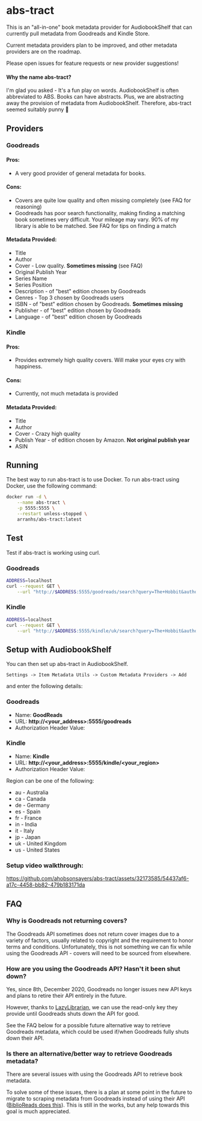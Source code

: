 # abs-tract

This is an "all-in-one" book metadata provider for AudiobookShelf that can currently pull metadata from Goodreads and Kindle Store.

Current metadata providers plan to be improved, and other metadata providers are on the roadmap.

Please open issues for feature requests or new provider suggestions!

#### Why the name abs-tract?

I'm glad you asked - It's a fun play on words. AudiobookShelf is often abbreviated to ABS. Books can have abstracts. Plus, we are abstracting away the provision of metadata from AudiobookShelf. Therefore, abs-tract seemed suitably punny 💩

## Providers

### Goodreads

#### Pros:

- A very good provider of general metadata for books.

#### Cons:

- Covers are quite low quality and often missing completely (see FAQ for reasoning)
- Goodreads has poor search functionality, making finding a matching book sometimes very difficult. Your mileage may vary. 90% of my library is able to be matched. See FAQ for tips on finding a match

#### Metadata Provided:

- Title
- Author
- Cover - Low quality. **Sometimes missing** (see FAQ)
- Original Publish Year
- Series Name
- Series Position
- Description - of "best" edition chosen by Goodreads
- Genres - Top 3 chosen by Goodreads users
- ISBN - of "best" edition chosen by Goodreads. **Sometimes missing**
- Publisher - of "best" edition chosen by Goodreads
- Language - of "best" edition chosen by Goodreads

### Kindle

#### Pros:

- Provides extremely high quality covers. Will make your eyes cry with happiness.

#### Cons:

- Currently, not much metadata is provided

#### Metadata Provided:

- Title
- Author
- Cover - Crazy high quality
- Publish Year - of edition chosen by Amazon. **Not original publish year**
- ASIN

## Running

The best way to run abs-tract is to use Docker. To run abs-tract using Docker, use the following command:

```bash
docker run -d \
    --name abs-tract \
    -p 5555:5555 \
    --restart unless-stopped \
    arranhs/abs-tract:latest
```

## Test

Test if abs-tract is working using curl.

### Goodreads

```bash
ADDRESS=localhost
curl --request GET \
    --url "http://$ADDRESS:5555/goodreads/search?query=The+Hobbit&author=J.R.R.+Tolkien"
```

### Kindle

```bash
ADDRESS=localhost
curl --request GET \
    --url "http://$ADDRESS:5555/kindle/uk/search?query=The+Hobbit&author=J.R.R.+Tolkien"
```

## Setup with AudiobookShelf

You can then set up abs-tract in AudiobookShelf.

```
Settings -> Item Metadata Utils -> Custom Metadata Providers -> Add
```

and enter the following details:

### Goodreads

- Name: **GoodReads**
- URL: **http://<your_address>:5555/goodreads**
- Authorization Header Value: **<leave this unset>**

### Kindle

- Name: **Kindle**
- URL: **http://<your_address>:5555/kindle/<your_region>**
- Authorization Header Value: **<leave this unset>**

Region can be one of the following:

- au - Australia
- ca - Canada
- de - Germany
- es - Spain
- fr - France
- in - India
- it - Italy
- jp - Japan
- uk - United Kingdom
- us - United States

### Setup video walkthrough:

https://github.com/ahobsonsayers/abs-tract/assets/32173585/54437af6-a17c-4458-bb82-479b183171da

## FAQ

### Why is Goodreads not returning covers?

The Goodreads API sometimes does not return cover images due to a variety of factors, usually related to copyright and the requirement to honor terms and conditions. Unfortunately, this is not something we can fix while using the Goodreads API - covers will need to be sourced from elsewhere.

### How are you using the Goodreads API? Hasn't it been shut down?

Yes, since 8th, December 2020, Goodreads no longer issues new API keys and plans to retire their API entirely in the future.

However, thanks to [LazyLibrarian](https://gitlab.com/LazyLibrarian/LazyLibrarian), we can use the read-only key they provide until Goodreads shuts down the API for good.

See the FAQ below for a possible future alternative way to retrieve Goodreads metadata, which could be used if/when Goodreads fully shuts down their API.

### Is there an alternative/better way to retrieve Goodreads metadata?

There are several issues with using the Goodreads API to retrieve book metadata.

To solve some of these issues, there is a plan at some point in the future to migrate to scraping metadata from Goodreads instead of using their API ([BiblioReads does this](https://github.com/nesaku/BiblioReads)). This is still in the works, but any help towards this goal is much appreciated.
